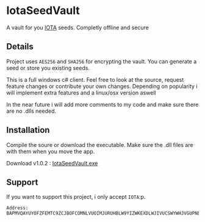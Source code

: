 # IotaSeedVault
A vault for you [IOTA](https://iotatoken.com/) seeds. Completly offline and secure 

## Details
Project uses ``AES256`` and ``SHA256`` for encrypting the vault. You can generate a seed or store you existing seeds.

This is a full windows c# client. Feel free to look at the source, request feature changes or contribute your own changes.
Depending on popularity i will implement extra features and a linux/osx version aswell 

In the near future i will add more comments to my code and make sure there are no .dlls needed.

## Installation
Compile the soure or download the executable. Make sure the .dll files are with them when you move the app.

Download v1.0.2 : [IotaSeedVault.exe](https://github.com/jonassix/IotaSeedVault/releases/download/v1.0.2/IotaSeedVault.exe)

## Support
If you want to support this project, i only accept ``IOTA``:p.
```
Address: BAPMVQAYUYOFZFEMTC9ZCJBOFCOMNLVUOIMJURUHBLW9YIZWKEXDLWJIVUCSWYWHJVGUPNEBRNSCNDURCBQCWZSJVX
```

